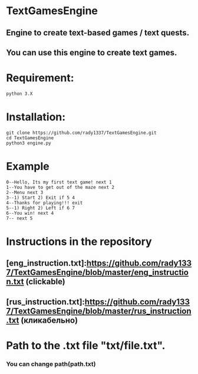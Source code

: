 # TextGamesEngine

## Engine to create text-based games / text quests.

## You can use this engine to create text games.

# Requirement:
```
python 3.X
```

# Installation:
```
git clone https://github.com/rady1337/TextGamesEngine.git
cd TextGamesEngine
python3 engine.py
```
# Example

```
0--Hello, Its my first text game! next 1
1--You have to get out of the maze next 2
2--Menu next 3
3--1) Start 2) Exit if 5 4 
4--Thanks for playing!!! exit
5--1) Right 2) Left if 6 7
6--You win! next 4
7-- next 5
```

# Instructions in the repository
## [eng_instruction.txt]:https://github.com/rady1337/TextGamesEngine/blob/master/eng_instruction.txt (clickable)
## [rus_instruction.txt]:https://github.com/rady1337/TextGamesEngine/blob/master/rus_instruction.txt (кликабельно)


# Path to the .txt file "txt/file.txt".
### You can change path(path.txt)

